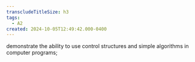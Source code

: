 ```yaml
---
transcludeTitleSize: h3
tags:
  - A2
created: 2024-10-05T12:49:42.000-0400
---
```

demonstrate the ability to use control structures and simple algorithms in computer programs;